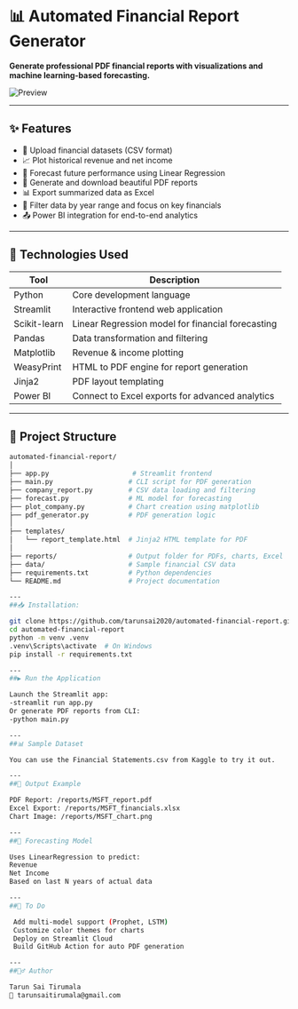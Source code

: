 # 📊 Automated Financial Report Generator

**Generate professional PDF financial reports with visualizations and machine learning-based forecasting.**

![Preview](reports/sample_preview.png)

---

## ✨ Features

- 📁 Upload financial datasets (CSV format)
- 📈 Plot historical revenue and net income
- 🤖 Forecast future performance using Linear Regression
- 🧾 Generate and download beautiful PDF reports
- 📊 Export summarized data as Excel
- 🎯 Filter data by year range and focus on key financials
- 📤 Power BI integration for end-to-end analytics

---

## 🚀 Technologies Used

| Tool          | Description                                         |
|---------------|-----------------------------------------------------|
| Python        | Core development language                           |
| Streamlit     | Interactive frontend web application                |
| Scikit-learn  | Linear Regression model for financial forecasting   |
| Pandas        | Data transformation and filtering                   |
| Matplotlib    | Revenue & income plotting                           |
| WeasyPrint    | HTML to PDF engine for report generation            |
| Jinja2        | PDF layout templating                               |
| Power BI      | Connect to Excel exports for advanced analytics     |

---

## 📂 Project Structure

```bash
automated-financial-report/
│
├── app.py                     # Streamlit frontend
├── main.py                   # CLI script for PDF generation
├── company_report.py         # CSV data loading and filtering
├── forecast.py               # ML model for forecasting
├── plot_company.py           # Chart creation using matplotlib
├── pdf_generator.py          # PDF generation logic
│
├── templates/
│   └── report_template.html  # Jinja2 HTML template for PDF
│
├── reports/                  # Output folder for PDFs, charts, Excel
├── data/                     # Sample financial CSV data
├── requirements.txt          # Python dependencies
└── README.md                 # Project documentation

---
##📥 Installation:

git clone https://github.com/tarunsai2020/automated-financial-report.git
cd automated-financial-report
python -m venv .venv
.venv\Scripts\activate  # On Windows
pip install -r requirements.txt

---
##▶️ Run the Application

Launch the Streamlit app:
-streamlit run app.py
Or generate PDF reports from CLI:
-python main.py

---
##📊 Sample Dataset

You can use the Financial Statements.csv from Kaggle to try it out.

---
##📁 Output Example

PDF Report: /reports/MSFT_report.pdf
Excel Export: /reports/MSFT_financials.xlsx
Chart Image: /reports/MSFT_chart.png

---
##🤖 Forecasting Model

Uses LinearRegression to predict:
Revenue
Net Income
Based on last N years of actual data

---
##📌 To Do

 Add multi-model support (Prophet, LSTM)
 Customize color themes for charts
 Deploy on Streamlit Cloud
 Build GitHub Action for auto PDF generation

---
##🙋‍♂️ Author

Tarun Sai Tirumala
📧 tarunsaitirumala@gmail.com



